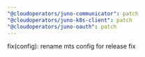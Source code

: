 ```yaml
---
"@cloudoperators/juno-communicator": patch
"@cloudoperators/juno-k8s-client": patch
"@cloudoperators/juno-oauth": patch
---
```


fix(config): rename mts config for release fix
